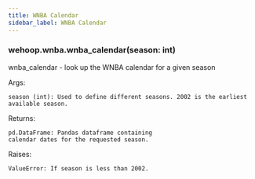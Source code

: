 ```yaml
---
title: WNBA Calendar
sidebar_label: WNBA Calendar
---
```

### wehoop.wnba.wnba_calendar(season: int)
wnba_calendar - look up the WNBA calendar for a given season

Args:

    season (int): Used to define different seasons. 2002 is the earliest available season.

Returns:

    pd.DataFrame: Pandas dataframe containing
    calendar dates for the requested season.

Raises:

    ValueError: If season is less than 2002.
